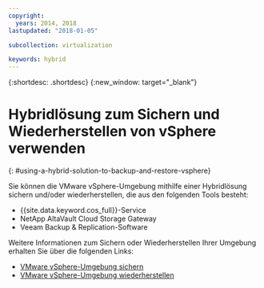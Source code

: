 ```yaml
---
copyright:
  years: 2014, 2018
lastupdated: "2018-01-05"

subcollection: virtualization

keywords: hybrid
---
```

{:shortdesc: .shortdesc}
{:new_window: target="_blank"}

# Hybridlösung zum Sichern und Wiederherstellen von vSphere verwenden
{: #using-a-hybrid-solution-to-backup-and-restore-vsphere}

<!--Data backup is currently the most trusted means of maintaining safety, integrity, and redundancy. However, as the amount of backed up data increases, so does the amount of space needed to store it. In the past, storing backups on high-performance storage or tape were feasible solutions. Today, enterprises are seeking to alleviate the capital and operational costs associated with physical on-premises storage by augmenting or even replacing it with Object Storage.-->
Sie können die VMware vSphere-Umgebung mithilfe einer Hybridlösung sichern und/oder wiederherstellen, die aus den folgenden Tools besteht:

* {{site.data.keyword.cos_full}}-Service
* NetApp AltaVault Cloud Storage Gateway
* Veeam Backup & Replication-Software

Weitere Informationen zum Sichern oder Wiederherstellen Ihrer Umgebung erhalten Sie über die folgenden Links:

* [VMware vSphere-Umgebung sichern](/docs/infrastructure/virtualization?topic=Virtualization-backing-up-your-vmware-vsphere-environment-by-using-veeam)
* [VMware vSphere-Umgebung wiederherstellen](/docs/infrastructure/virtualization?topic=Virtualization-recovering-your-vmware-vsphere-environment)
